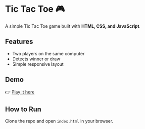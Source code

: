 # Tic Tac Toe 🎮

A simple Tic Tac Toe game built with **HTML, CSS, and JavaScript**.

## Features
- Two players on the same computer
- Detects winner or draw
- Simple responsive layout

## Demo
👉 [Play it here](https://georgepol1023.github.io/TicTacToe/)

## How to Run
Clone the repo and open `index.html` in your browser.